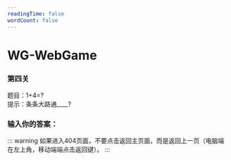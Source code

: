 ```yaml
---
readingTime: false
wordCount: false
---
```

# WG-WebGame
### 第四关

题目：1+4=?<br>
提示：条条大路通____?

### 输入你的答案：

<WGwgc></WGwgc>

::: warning
如果进入404页面，不要点击返回主页面，而是返回上一页（电脑端在左上角，移动端端点击返回键）。
:::